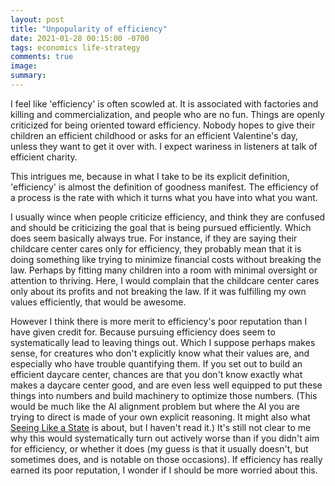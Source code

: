 ```yaml
---
layout: post
title: "Unpopularity of efficiency"
date: 2021-01-28 00:15:00 -0700
tags: economics life-strategy
comments: true
image:
summary:
---
```

I feel like 'efficiency' is often scowled at. It is associated with factories and killing and commercialization, and people who are no fun. Things are openly criticized for being oriented toward efficiency. Nobody hopes to give their children an efficient childhood or asks for an efficient Valentine's day, unless they want to get it over with. I expect wariness in listeners at talk of efficient charity.

This intrigues me, because in what I take to be its explicit definition, 'efficiency' is almost the definition of goodness manifest. The efficiency of a process is the rate with which it turns what you have into what you want.<!--ex-->

I usually wince when people criticize efficiency, and think they are confused and should be criticizing the goal that is being pursued efficiently. Which does seem basically always true. For instance, if they are saying their childcare center cares only for efficiency, they probably mean that it is doing something like trying to minimize financial costs without breaking the law. Perhaps by fitting many children into a room with minimal oversight or attention to thriving. Here, I would complain that the childcare center cares only about its profits and not breaking the law. If it was fulfilling my own values efficiently, that would be awesome.

However I think there is more merit to efficiency's poor reputation than I have given credit for. Because pursuing efficiency does seem to systematically lead to leaving things out. Which I suppose perhaps makes sense, for creatures who don't explicitly know what their values are, and especially who have trouble quantifying them. If you set out to build an efficient daycare center, chances are that you don't know exactly what makes a daycare center good, and are even less well equipped to put these things into numbers and build machinery to optimize those numbers. (This would be much like the AI alignment problem but where the AI you are trying to direct is made of your own explicit reasoning. It might also what [Seeing Like a State](https://en.wikipedia.org/wiki/Seeing_Like_a_State) is about, but I haven't read it.) It's still not clear to me why this would systematically turn out actively worse than if you didn't aim for efficiency, or whether it does (my guess is that it usually doesn't, but sometimes does, and is notable on those occasions). If efficiency has really earned its poor reputation, I wonder if I should be more worried about this.
